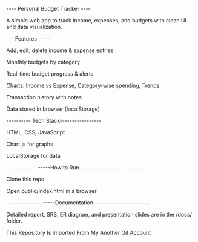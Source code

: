 ---- Personal Budget Tracker ----

A simple web app to track income, expenses, and budgets with clean UI and data visualization.

--- Features -----

Add, edit, delete income & expense entries

Monthly budgets by category

Real-time budget progress & alerts

Charts: Income vs Expense, Category-wise spending, Trends

Transaction history with notes

Data stored in browser (localStorage)

---------- Tech Stack-----------------

HTML, CSS, JavaScript

Chart.js for graphs

LocalStorage for data

------------------How to Run-----------------------------

Clone this repo

Open public/index.html in a browser

--------------------Documentation-----------------------

Detailed report, SRS, ER diagram, and presentation slides are in the /docs/ folder.

This Repository Is Imported From My Another Git Account 
